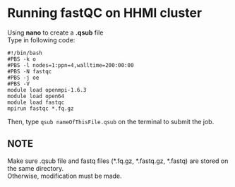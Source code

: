 # Running fastQC on HHMI cluster
Using **nano** to create a **.qsub** file <br/>
Type in following code:
```
#!/bin/bash
#PBS -k o
#PBS -l nodes=1:ppn=4,walltime=200:00:00
#PBS -N fastqc
#PBS -j oe
#PBS -V
module load openmpi-1.6.3
module load open64
module load fastqc
mpirun fastqc *.fq.gz
```
Then, type `qsub nameOfThisFile.qsub` on the terminal to submit the job.
## NOTE
Make sure .qsub file and fastq files (*.fq.gz, *.fastq.gz, *.fastq) are stored on the same directory. <br/>
Otherwise, modification must be made. 
